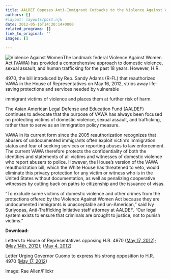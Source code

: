 ```yaml
---
title: AALDEF Opposes Anti-Immigrant Cutbacks to the Violence Against Women Act
authors: []
#layout: layouts/post.njk
date: 2012-05-16T14:20:14+0000
related_programs: []
link_to_original: ''
images: []

---
```

![Violence Against Women](/uploads/Violence%20Against%20Women_240.jpg)The landmark federal Violence Against Women Act (VAWA) has provided a comprehensive approach to domestic violence, sexual assault, and human trafficking for the past 18 years. However, H.R.

4970, the bill introduced by Rep. Sandy Adams (R-FL) that reauthorized VAWA in the House of Representatives on May 16, 2012, strips away life-saving protections and services needed by vulnerable

immigrant victims of violence and places them at further risk of harm.

The Asian American Legal Defense and Education Fund (AALDEF) continues to advocate that the purpose of VAWA has always been focused on protecting victims of domestic violence, sexual assault,  and trafficking, rather than to serve as an immigration policy measure.

VAWA in its current form since the 2005 reauthorization recognizes that abusers of undocumented immigrants often exploit victim’s immigration status and fear of seeking services or reporting abuses to law enforcement. The current VAWA therefore protects the confidentiality of both the identities and statements of all victims and witnesses of domestic violence who report abusers to police. However, the House’s version of the VAWA reauthorization bill, which the White House has threatened to veto, would eliminate this privacy protection for any victim or witness who is in the United States without documentation, as well as penalizing cooperative witnesses by cutting back on paths to citizenship and the issuance of visas.

“To exclude some victims of domestic violence and other crimes from the protections offered by the Violence Against Women Act because they are undocumented immigrants is unacceptable and un-American,” said Ivy Suriyopas, Anti-Trafficking Initiative staff attorney at AALDEF. “Our legal system exists to ensure that criminals are brought to justice, not to punish victims.”

**Download:**

Letters to House of Representatives opposing H.R. 4970 ([May 17, 2012](/uploads/pdf/VAWA%20Letter%20to%20the%20House.pdf)); ([May 14th, 2012](/uploads/pdf/Ltr%20Opposing%20VAWA%20HR4970%20%2820120514%29%20%28AALDEF%20NYATN%20%20FN%29%20%282%29%20May%2014th.pdf)); ([May 4, 2012](/uploads/pdf/12050469%20May%204th.pdf))

Letter Urging Governor Cuomo to express his strong opposition to H.R. 4970 ([May 17, 2012](/uploads/pdf/VAWA%20letter%20Cuomo.pdf))

Image: Rae Allen/Flickr